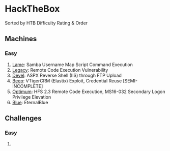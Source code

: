 # HackTheBox
Sorted by HTB Difficulty Rating & Order

## Machines
### Easy
1. [Lame](https://github.com/HippoEug/HackTheBox/blob/main/Machines%20(Easy)/Lame.md): Samba Username Map Script Command Execution
2. [Legacy](https://github.com/HippoEug/HackTheBox/blob/main/Machines%20(Easy)/Legacy.md): Remote Code Execution Vulnerability
3. [Devel](https://github.com/HippoEug/HackTheBox/blob/main/Machines%20(Easy)/Devel.md): ASPX Reverse Shell (IIS) through FTP Upload
4. [Beep](https://github.com/HippoEug/HackTheBox/blob/main/Machines%20(Easy)/Beep.md): VTigerCRM (Elastix) Exploit, Credential Reuse [SEMI-INCOMPLETE]
5. [Optimum](https://github.com/HippoEug/HackTheBox/blob/main/Machines%20(Easy)/Optimum.md): HFS 2.3 Remote Code Execution, MS16-032 Secondary Logon Privilege Elevation
6. [Blue](https://github.com/HippoEug/HackTheBox/blob/main/Machines%20(Easy)/Blue.md): EternalBlue

## Challenges
### Easy
1.
